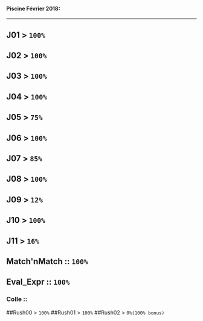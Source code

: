 #### Piscine Février 2018:
________________________
## J01 > `100%`
## J02 > `100%`
## J03 > `100%`
## J04 > `100%`
## J05 > `75%`
## J06 > `100%`
## J07 > `85%`
## J08 > `100%`
## J09 > `12%`
## J10 > `100%`
## J11 > `16%`
##  Match'nMatch :: `100%`
##  Eval_Expr    :: `100%`
###  Colle ::
##Rush00 > `100%`
##Rush01 > `100%`
##Rush02 > `0%(100% bonus)`
